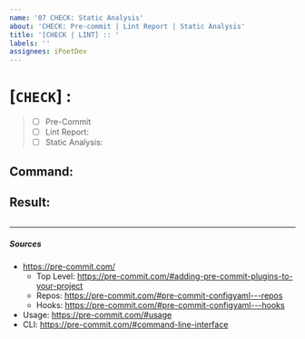 ```yaml
---
name: '07 CHECK: Static Analysis'
about: 'CHECK: Pre-commit | Lint Report | Static Analysis'
title: '[CHECK | LINT] :: '
labels: ''
assignees: iPoetDev
---
```


# [`CHECK`] :

> -   [ ] Pre-Commit
> -   [ ] Lint Report:
> -   [ ] Static Analysis:

## Command: **`         `**

## Result:

```

```

---

##### Sources

-   https://pre-commit.com/
    -   Top Level: https://pre-commit.com/#adding-pre-commit-plugins-to-your-project
    -   Repos: https://pre-commit.com/#pre-commit-configyaml---repos
    -   Hooks: https://pre-commit.com/#pre-commit-configyaml---hooks
-   Usage: https://pre-commit.com/#usage
-   CLI: https://pre-commit.com/#command-line-interface
